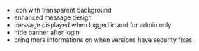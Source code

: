 - icon with transparent background
- enhanced message design
- message displayed when logged in and for admin only
- hide banner after login
- bring more informations on when versions have security fixes
